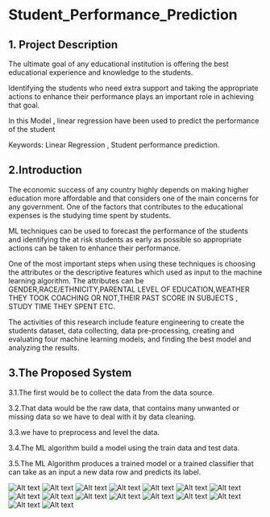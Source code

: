 # Student_Performance_Prediction

## 1. Project Description

The ultimate goal of any educational institution is offering the best educational experience and knowledge to the students.

Identifying the students who need extra support and taking the appropriate actions to enhance their performance plays an important role in achieving that goal.

In this Model , linear regression have been used to predict the performance of the student

Keywords: Linear Regression , Student performance prediction.

## 2.Introduction

The economic success of any country highly depends on making higher education more affordable and that considers one of the main concerns for any government. One of the factors that contributes to the educational expenses is the studying time spent by students.

ML techniques can be used to forecast the performance of the students and identifying the at risk students as early as possible so appropriate actions can be taken to enhance their performance.

One of the most important steps when using these techniques is choosing the attributes or the descriptive features which used as input to the machine learning algorithm. The attributes can be GENDER,RACE/ETHNICITY,PARENTAL LEVEL OF EDUCATION,WEATHER THEY TOOK COACHING OR NOT,THEIR PAST SCORE IN SUBJECTS , STUDY TIME THEY SPENT ETC.

The activities of this research include feature engineering to create the students dataset, data collecting, data pre-processing, creating and evaluating four machine learning models, and finding the best model and analyzing the results.

## 3.The Proposed System

3.1.The first would be to collect the data from the data source.

3.2.That data would be the raw data, that contains many unwanted or missing data so we have to deal with it by data cleaning.

3.3.we have to preprocess and level the data.

3.4.The ML algorithm build a model using the train data and test data.

3.5.The ML Algorithm produces a trained model or a trained classifier that can take as an input a new data row and predicts its label.

![Alt text]("https://github.com/imabhishekmahli/Student_Performance_Prediction/blob/main/screenshots/Screenshot%20(31).png")
![Alt text](/relative/path/to/img.jpg?raw=true "Optional Title")
![Alt text](/relative/path/to/img.jpg?raw=true "Optional Title")
![Alt text](/relative/path/to/img.jpg?raw=true "Optional Title")
![Alt text](/relative/path/to/img.jpg?raw=true "Optional Title")
![Alt text](/relative/path/to/img.jpg?raw=true "Optional Title")
![Alt text](/relative/path/to/img.jpg?raw=true "Optional Title")
![Alt text](/relative/path/to/img.jpg?raw=true "Optional Title")
![Alt text](/relative/path/to/img.jpg?raw=true "Optional Title")
![Alt text](/relative/path/to/img.jpg?raw=true "Optional Title")
![Alt text](/relative/path/to/img.jpg?raw=true "Optional Title")
![Alt text](/relative/path/to/img.jpg?raw=true "Optional Title")
![Alt text](/relative/path/to/img.jpg?raw=true "Optional Title")
![Alt text](/relative/path/to/img.jpg?raw=true "Optional Title")
![Alt text](/relative/path/to/img.jpg?raw=true "Optional Title")
![Alt text](/relative/path/to/img.jpg?raw=true "Optional Title")




